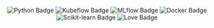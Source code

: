 <p align="center"> <img src="https://img.shields.io/badge/Python-3.9-blue.svg" alt="Python Badge"/> <img src="https://img.shields.io/badge/MLOps-Kubeflow-informational" alt="Kubeflow Badge"/> <img src="https://img.shields.io/badge/MLflow-Tracking-orange" alt="MLflow Badge"/> <img src="https://img.shields.io/badge/Docker-Containerization-blue" alt="Docker Badge"/> <img src="https://img.shields.io/badge/Scikit--learn-Modeling-green" alt="Scikit-learn Badge"/> <img src="https://img.shields.io/badge/Built%20with-%E2%9D%A4-red" alt="Love Badge"/> </p>
